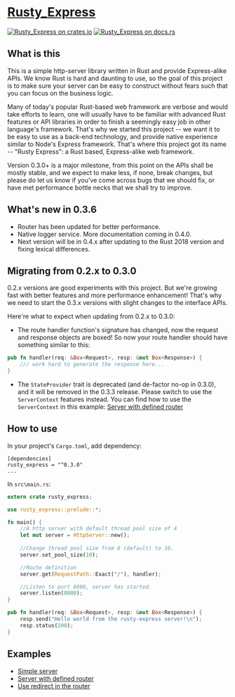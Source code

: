 [Rusty_Express][docsrs]
======================

[![Rusty_Express on crates.io][cratesio-image]][cratesio]
[![Rusty_Express on docs.rs][docsrs-image]][docsrs]

[cratesio]: https://crates.io/crates/rusty_express
[cratesio-image]: https://img.shields.io/crates/v/rusty_express.svg
[docsrs-image]: https://docs.rs/rusty_express/badge.svg
[docsrs]: https://docs.rs/rusty_express

## What is this
This is a simple http-server library written in Rust and provide Express-alike APIs. We know Rust
is hard and daunting to use, so the goal of this project is to make sure your server can be easy 
to construct without fears such that you can focus on the business logic.

Many of today's popular Rust-based web framework are verbose and would take efforts to learn, one will
usually have to be familiar with advanced Rust features or API libraries in order to finish a seemingly
easy job in other language's framework. That's why we started this project -- we want it to be easy to
use as a back-end technology, and provide native experience similar to Node's Express framework. That's
where this project got its name -- "Rusty Express": a Rust based, Express-alike web framework.

Version 0.3.0+ is a major milestone, from this point on the APIs shall be mostly stable, and we
expect to make less, if none, break changes, but please do let us know if you've come across bugs
that we should fix, or have met performance bottle necks that we shall try to improve.


## What's new in 0.3.6
- Router has been updated for better performance.
- Native logger service. More documentation coming in 0.4.0.
- Next version will be in 0.4.x after updating to the Rust 2018 version and fixing lexical differences. 


## Migrating from 0.2.x to 0.3.0 
0.2.x versions are good experiments with this project. But we're growing fast with better
features and more performance enhancement! That's why we need to start the 0.3.x versions
with slight changes to the interface APIs. 

Here're what to expect when updating from 0.2.x to 0.3.0:

- The route handler function's signature has changed, now the request and response objects
are boxed! So now your route handler should have something similar to this:
```rust
pub fn handler(req: &Box<Request>, resp: &mut Box<Response>) {
    /// work hard to generate the response here...
}
```

- The `StateProvider` trait is deprecated (and de-factor no-op in 0.3.0), and it will be removed in 
the 0.3.3 release. Please switch to use the `ServerContext` features instead. You can find how to 
use the `ServerContext` in this example: [Server with defined router](https://github.com/Chopinsky/Rusty_Express/blob/master/examples/use_router.rs)


## How to use
In your project's `Cargo.toml`, add dependency:
```cargo
[dependencies]
rusty_express = "^0.3.0"
...
```

In `src\main.rs`:
```rust
extern crate rusty_express;

use rusty_express::prelude::*;

fn main() {
    //A http server with default thread pool size of 4
    let mut server = HttpServer::new();
    
    //Change thread pool size from 8 (default) to 10.
    server.set_pool_size(10);

    //Route definition
    server.get(RequestPath::Exact("/"), handler);

    //Listen to port 8080, server has started.
    server.listen(8080);
}

pub fn handler(req: &Box<Request>, resp: &mut Box<Response>) {
    resp.send("Hello world from the rusty-express server!\n");
    resp.status(200);
}
```

## Examples
- [Simple server](https://github.com/Chopinsky/Rusty_Express/blob/master/examples/simple.rs)
- [Server with defined router](https://github.com/Chopinsky/Rusty_Express/blob/master/examples/use_router.rs)
- [Use redirect in the router](https://github.com/Chopinsky/Rusty_Express/blob/master/examples/simple_redirect.rs)
